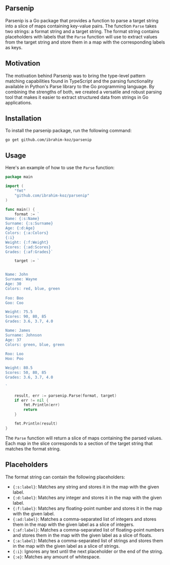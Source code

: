 ## Parsenip

Parsenip is a Go package that provides a function to parse a target string into a slice of maps containing key-value pairs. The function `Parse` takes two strings: a format string and a target string. The format string contains placeholders with labels that the `Parse` function will use to extract values from the target string and store them in a map with the corresponding labels as keys.

## Motivation
The motivation behind Parsenip was to bring the type-level pattern matching capabilities found in TypeScript and the parsing functionality available in Python's Parse library to the Go programming language. By combining the strengths of both, we created a versatile and robust parsing tool that makes it easier to extract structured data from strings in Go applications.

## Installation

To install the parsenip package, run the following command:

`go get github.com/ibrahim-koz/parsenip`

## Usage

Here's an example of how to use the `Parse` function:

```go
package main

import (
	"fmt"
	"github.com/ibrahim-koz/parsenip"
)

func main() {
	format := `
Name: {:s:Name}
Surname: {:s:Surname}
Age: {:d:Age}
Colors: {:a:Colors}
{:i}
Weight: {:f:Weight}
Scores: {:ad:Scores}
Grades: {:af:Grades}`

	target := `


Name: John
Surname: Wayne
Age: 30
Colors: red, blue, green
        
Foo: Boo
Goo: Coo

Weight: 75.5
Scores: 90, 80, 85
Grades: 3.6, 3.7, 4.0

Name: James
Surname: Johnson
Age: 37
Colors: green, blue, green
        
Roo: Loo
Hoo: Poo

Weight: 80.5
Scores: 50, 80, 85
Grades: 3.6, 3.7, 4.0

`

	result, err := parsenip.Parse(format, target)
	if err != nil {
		fmt.Println(err)
		return
	}

	fmt.Println(result)
}
```

The `Parse` function will return a slice of maps containing the parsed values. Each map in the slice corresponds to a section of the target string that matches the format string.

## Placeholders

The format string can contain the following placeholders:

- `{:s:label}`: Matches any string and stores it in the map with the given label.
- `{:d:label}`: Matches any integer and stores it in the map with the given label.
- `{:f:label}`: Matches any floating-point number and stores it in the map with the given label.
- `{:ad:label}`: Matches a comma-separated list of integers and stores them in the map with the given label as a slice of integers.
- `{:af:label}`: Matches a comma-separated list of floating-point numbers and stores them in the map with the given label as a slice of floats.
- `{:a:label}`: Matches a comma-separated list of strings and stores them in the map with the given label as a slice of strings.
- `{:i}`: Ignores any text until the next placeholder or the end of the string.
- `{:e}`: Matches any amount of whitespace.